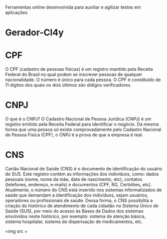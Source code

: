 Ferramentas online desenvolvida para auxiliar e agilizar testes em aplicações
# Gerador-Cl4y

# CPF

O CPF (cadastro de pessoas físicas) é um registro mantido pela Receita Federal do Brasil no qual podem se inscrever pessoas de qualquer nacionalidade. O número é único para cada pessoa. O CPF é constituído de 11 dígitos dos quais os dois últimos são dídigos verificadores.

#  CNPJ

O que é o CNPJ? O Cadastro Nacional de Pessoa Jurídica (CNPJ) é um registro emitido pela Receita Federal para identificar o negócio. Da mesma forma que uma pessoa só existe comprovadamente pelo Cadastro Nacional de Pessoa Física (CPF), o CNPJ é a prova de que a empresa é real.

# CNS

Cartão Nacional de Saúde (CNS) é o documento de identificação do usuário do SUS. Este registro contém as informações dos indivíduos, como: dados pessoais (nome, nome da mãe, data de nascimento, etc), contatos (telefones, endereço, e-mails) e documentos (CPF, RG, Certidões, etc). Atualmente, o número do CNS está inserido nos sistemas informatizados de saúde que demandam a identificação dos indivíduos, sejam usuários, operadores ou profissionais de saúde. Dessa forma, o CNS possibilita a criação do histórico de atendimento de cada cidadão no Sistema Único de Saúde (SUS), por meio do acesso às Bases de Dados dos sistemas envolvidos neste histórico, por exemplo: sistema de atenção básica, sistema hospitalar, sistema de dispensação de medicamentos, etc.

 <img src =
